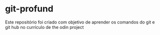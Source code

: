 # git-profund
Este repositório foi criado com objetivo de aprender os comandos do git e git hub no currículo de the odin project
